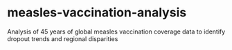 # measles-vaccination-analysis
Analysis of 45 years of global measles vaccination coverage data to identify dropout trends and regional disparities
